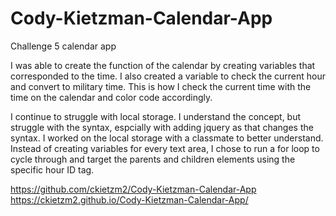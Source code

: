 # Cody-Kietzman-Calendar-App
Challenge 5 calendar app

I was able to create the function of the calendar by creating variables that corresponded to the time.  I also created a variable to check the current hour and convert to military time.  This is how I check the current time with the time on the calendar and color code accordingly.  

I continue to struggle with local storage.  I understand the concept, but struggle with the syntax, espcially with adding jquery as that changes the syntax.  I worked on the local storage with a classmate to better understand.  Instead of creating variables for every text area, I chose to run a for loop to cycle through and target the parents and children elements using the specific hour ID tag.  

https://github.com/ckietzm2/Cody-Kietzman-Calendar-App
https://ckietzm2.github.io/Cody-Kietzman-Calendar-App/

